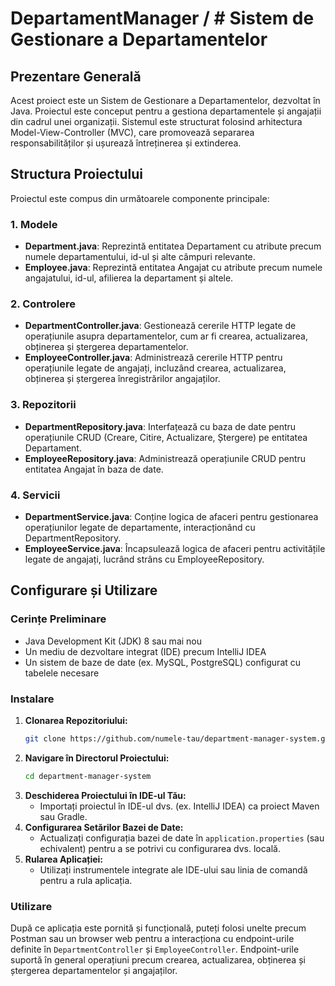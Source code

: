 # DepartamentManager / # Sistem de Gestionare a Departamentelor

## Prezentare Generală

Acest proiect este un Sistem de Gestionare a Departamentelor, dezvoltat în Java. Proiectul este conceput pentru a gestiona departamentele și angajații din cadrul unei organizații. Sistemul este structurat folosind arhitectura Model-View-Controller (MVC), care promovează separarea responsabilităților și ușurează întreținerea și extinderea.

## Structura Proiectului

Proiectul este compus din următoarele componente principale:

### 1. Modele
- **Department.java**: Reprezintă entitatea Departament cu atribute precum numele departamentului, id-ul și alte câmpuri relevante.
- **Employee.java**: Reprezintă entitatea Angajat cu atribute precum numele angajatului, id-ul, afilierea la departament și altele.

### 2. Controlere
- **DepartmentController.java**: Gestionează cererile HTTP legate de operațiunile asupra departamentelor, cum ar fi crearea, actualizarea, obținerea și ștergerea departamentelor.
- **EmployeeController.java**: Administrează cererile HTTP pentru operațiunile legate de angajați, incluzând crearea, actualizarea, obținerea și ștergerea înregistrărilor angajaților.

### 3. Repozitorii
- **DepartmentRepository.java**: Interfațează cu baza de date pentru operațiunile CRUD (Creare, Citire, Actualizare, Ștergere) pe entitatea Departament.
- **EmployeeRepository.java**: Administrează operațiunile CRUD pentru entitatea Angajat în baza de date.

### 4. Servicii
- **DepartmentService.java**: Conține logica de afaceri pentru gestionarea operațiunilor legate de departamente, interacționând cu DepartmentRepository.
- **EmployeeService.java**: Încapsulează logica de afaceri pentru activitățile legate de angajați, lucrând strâns cu EmployeeRepository.

## Configurare și Utilizare

### Cerințe Preliminare
- Java Development Kit (JDK) 8 sau mai nou
- Un mediu de dezvoltare integrat (IDE) precum IntelliJ IDEA
- Un sistem de baze de date (ex. MySQL, PostgreSQL) configurat cu tabelele necesare

### Instalare

1. **Clonarea Repozitoriului:**
   ```bash
   git clone https://github.com/numele-tau/department-manager-system.git
   ```
2. **Navigare în Directorul Proiectului:**
   ```bash
   cd department-manager-system
   ```
3. **Deschiderea Proiectului în IDE-ul Tău:**
   - Importați proiectul în IDE-ul dvs. (ex. IntelliJ IDEA) ca proiect Maven sau Gradle.
4. **Configurarea Setărilor Bazei de Date:**
   - Actualizați configurația bazei de date în `application.properties` (sau echivalent) pentru a se potrivi cu configurarea dvs. locală.
5. **Rularea Aplicației:**
   - Utilizați instrumentele integrate ale IDE-ului sau linia de comandă pentru a rula aplicația.

### Utilizare

După ce aplicația este pornită și funcțională, puteți folosi unelte precum Postman sau un browser web pentru a interacționa cu endpoint-urile definite în `DepartmentController` și `EmployeeController`. Endpoint-urile suportă în general operațiuni precum crearea, actualizarea, obținerea și ștergerea departamentelor și angajaților.


